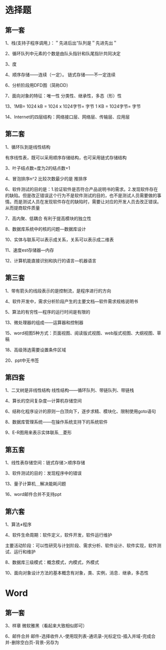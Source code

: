 # 选择题

## 第一套

1、栈(支持子程序调用,)：＂先进后出”队列是＂先进先出＂

2、循环队列中元素的个数是由队头指针和队尾指针共同决定

3、度

4、顺序存储——连续（一定）。 链式存储——不一定连续

6、分析阶段用DFD图（简称DD）

7、面向对象的特征：唯一性 分类性、继承性，多态（形）性

13、1MB= 1024 kB = 1024 x 1024字节= 字节 1 KB = 1024字节= 字节

14、Internet的四层结构：网络接口层、网络层、传输层、应用层

## 第二套

1、循环队到是线性结构

有序线性表，既可以采用顺序存储结构，也可采用链式存储结构

3、叶子结点数=度为2的结点数+1

4、冒泡排序n^2 比较次数最少的是 推排序

6、软件测试的目的是：1.验证软件是否符合产品说明书的需求。2.发现软件存在的缺陷。但是改正错误这个行为不是软件测试的目的，也不是测试人员需要做的事情。而是测试人员在发现软件存在的缺陷时，需要让对应的开发人员去改正错误。从而提商软件质量

7、高内聚、低耦合 有利于提高模块的独立性

8、数据库系统中的核的问题—数据库设计

10、实体与联系可以表示成关系，关系可以表示成二维表

11、速度est存储器—内存

12、计算机能直接识别和执行的语言—机器语言

## 第三套

1、带有箭头的线段表示的是控制流，是程序进行的方向

4、软件开发中，需求分析阶段产生的主要文档—软件需求规格说明书

5、算法的有穷性—程序的运行时间是有限的

13、微处理器的组成——运算器和控制器

15、word视图5种方式：页面视图、阅读版式视图、web版式视图、大纲视图、草稿

18、高级筛选需要设置条件区域

20、ppt中无书签

## 第四套

1、二叉树是非线性结构 线性结构——循环队列、带链队列、带链栈

4、算长的空间复杂度—计算机存储空间

6、结称化程序设计的原则一白顶向下，逐步求精、模块化、限制使用goto语句

8、数据库管理系统——在操作系统支持下的系统软件

9、E-R图用来表示实体联系＿菱形



## 第五套

1、线性表存储空间：链式存储＞顺序存储

3、软件测试的目的：发现程序中的错误

13、量子计算机＿解决能耗问题

16、word邮件合并不支持ppt

## 第六套

1、算法≠程序

4、软件生命周期：软件定义，软件开发，软件运行维护

 主要活动阶段：可以性研究与计划阶段、需求分析、软件设计、软件实现，软件测试、运行和维护

8、数据库三级模式：概念模式，内模式，外模式

10、面向对象设计方法的基本概念有对象，类、实例，消息．继承，多态性



# Word

## 第一套

3、样章 微软雅黑（看起来大致相似即可）

6、邮件合并 邮件-选择收件人-使用现列表-通讯录-光标定位-插入并域-完成合并-删除空白页-背景-另存为

